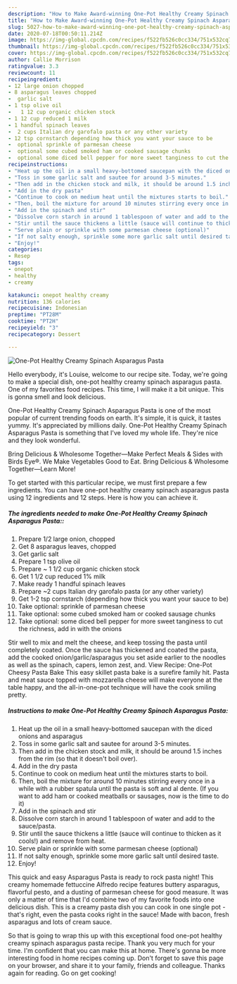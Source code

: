 ```yaml
---
description: "How to Make Award-winning One-Pot Healthy Creamy Spinach Asparagus Pasta"
title: "How to Make Award-winning One-Pot Healthy Creamy Spinach Asparagus Pasta"
slug: 5027-how-to-make-award-winning-one-pot-healthy-creamy-spinach-asparagus-pasta
date: 2020-07-18T00:50:11.214Z
image: https://img-global.cpcdn.com/recipes/f522fb526c0cc334/751x532cq70/one-pot-healthy-creamy-spinach-asparagus-pasta-recipe-main-photo.jpg
thumbnail: https://img-global.cpcdn.com/recipes/f522fb526c0cc334/751x532cq70/one-pot-healthy-creamy-spinach-asparagus-pasta-recipe-main-photo.jpg
cover: https://img-global.cpcdn.com/recipes/f522fb526c0cc334/751x532cq70/one-pot-healthy-creamy-spinach-asparagus-pasta-recipe-main-photo.jpg
author: Callie Morrison
ratingvalue: 3.3
reviewcount: 11
recipeingredient:
- 12 large onion chopped
- 8 asparagus leaves chopped
-  garlic salt
- 1 tsp olive oil
-   1 12 cup organic chicken stock
- 1 12 cup reduced 1 milk
- 1 handful spinach leaves
-  2 cups Italian dry garofalo pasta or any other variety
- 12 tsp cornstarch depending how thick you want your sauce to be
-  optional sprinkle of parmesan cheese
-  optional some cubed smoked ham or cooked sausage chunks
-  optional some diced bell pepper for more sweet tanginess to cut the richness add in with the onions
recipeinstructions:
- "Heat up the oil in a small heavy-bottomed saucepan with the diced onions and asparagus"
- "Toss in some garlic salt and sautee for around 3-5 minutes."
- "Then add in the chicken stock and milk, it should be around 1.5 inches from the rim (so that it doesn&#39;t boil over)."
- "Add in the dry pasta"
- "Continue to cook on medium heat until the mixtures starts to boil."
- "Then, boil the mixture for around 10 minutes stirring every once in a while with a rubber spatula until the pasta is soft and al dente. (If you want to add ham or cooked meatballs or sausages, now is the time to do it)"
- "Add in the spinach and stir"
- "Dissolve corn starch in around 1 tablespoon of water and add to the sauce/pasta."
- "Stir until the sauce thickens a little (sauce will continue to thicken as it cools!) and remove from heat."
- "Serve plain or sprinkle with some parmesan cheese (optional)"
- "If not salty enough, sprinkle some more garlic salt until desired taste."
- "Enjoy!"
categories:
- Resep
tags:
- onepot
- healthy
- creamy

katakunci: onepot healthy creamy
nutrition: 136 calories
recipecuisine: Indonesian
preptime: "PT28M"
cooktime: "PT2H"
recipeyield: "3"
recipecategory: Dessert

---
```



![One-Pot Healthy Creamy Spinach Asparagus Pasta](https://img-global.cpcdn.com/recipes/f522fb526c0cc334/751x532cq70/one-pot-healthy-creamy-spinach-asparagus-pasta-recipe-main-photo.jpg)

Hello everybody, it's Louise, welcome to our recipe site. Today, we're going to make a special dish, one-pot healthy creamy spinach asparagus pasta. One of my favorites food recipes. This time, I will make it a bit unique. This is gonna smell and look delicious.

One-Pot Healthy Creamy Spinach Asparagus Pasta is one of the most popular of current trending foods on earth. It's simple, it is quick, it tastes yummy. It's appreciated by millions daily. One-Pot Healthy Creamy Spinach Asparagus Pasta is something that I've loved my whole life. They're nice and they look wonderful.

Bring Delicious &amp; Wholesome Together—Make Perfect Meals &amp; Sides with Birds Eye®. We Make Vegetables Good to Eat. Bring Delicious &amp; Wholesome Together—Learn More!


To get started with this particular recipe, we must first prepare a few ingredients. You can have one-pot healthy creamy spinach asparagus pasta using 12 ingredients and 12 steps. Here is how you can achieve it.

##### The ingredients needed to make One-Pot Healthy Creamy Spinach Asparagus Pasta::

1. Prepare 1/2 large onion, chopped
1. Get 8 asparagus leaves, chopped
1. Get  garlic salt
1. Prepare 1 tsp olive oil
1. Prepare  ~ 1 1/2 cup organic chicken stock
1. Get 1 1/2 cup reduced 1% milk
1. Make ready 1 handful spinach leaves
1. Prepare  ~2 cups Italian dry garofalo pasta (or any other variety)
1. Get 1-2 tsp cornstarch (depending how thick you want your sauce to be)
1. Take  optional: sprinkle of parmesan cheese
1. Take  optional: some cubed smoked ham or cooked sausage chunks
1. Take  optional: some diced bell pepper for more sweet tanginess to cut the richness, add in with the onions


Stir well to mix and melt the cheese, and keep tossing the pasta until completely coated. Once the sauce has thickened and coated the pasta, add the cooked onion/garlic/asparagus you set aside earlier to the noodles as well as the spinach, capers, lemon zest, and. View Recipe: One-Pot Cheesy Pasta Bake This easy skillet pasta bake is a surefire family hit. Pasta and meat sauce topped with mozzarella cheese will make everyone at the table happy, and the all-in-one-pot technique will have the cook smiling pretty. 

##### Instructions to make One-Pot Healthy Creamy Spinach Asparagus Pasta:

1. Heat up the oil in a small heavy-bottomed saucepan with the diced onions and asparagus
1. Toss in some garlic salt and sautee for around 3-5 minutes.
1. Then add in the chicken stock and milk, it should be around 1.5 inches from the rim (so that it doesn&#39;t boil over).
1. Add in the dry pasta
1. Continue to cook on medium heat until the mixtures starts to boil.
1. Then, boil the mixture for around 10 minutes stirring every once in a while with a rubber spatula until the pasta is soft and al dente. (If you want to add ham or cooked meatballs or sausages, now is the time to do it)
1. Add in the spinach and stir
1. Dissolve corn starch in around 1 tablespoon of water and add to the sauce/pasta.
1. Stir until the sauce thickens a little (sauce will continue to thicken as it cools!) and remove from heat.
1. Serve plain or sprinkle with some parmesan cheese (optional)
1. If not salty enough, sprinkle some more garlic salt until desired taste.
1. Enjoy!


This quick and easy Asparagus Pasta is ready to rock pasta night! This creamy homemade fettuccine Alfredo recipe features buttery asparagus, flavorful pesto, and a dusting of parmesan cheese for good measure. It was only a matter of time that I&#39;d combine two of my favorite foods into one delicious dish. This is a creamy pasta dish you can cook in one single pot - that&#39;s right, even the pasta cooks right in the sauce! Made with bacon, fresh asparagus and lots of cream sauce. 

So that is going to wrap this up with this exceptional food one-pot healthy creamy spinach asparagus pasta recipe. Thank you very much for your time. I'm confident that you can make this at home. There's gonna be more interesting food in home recipes coming up. Don't forget to save this page on your browser, and share it to your family, friends and colleague. Thanks again for reading. Go on get cooking!
